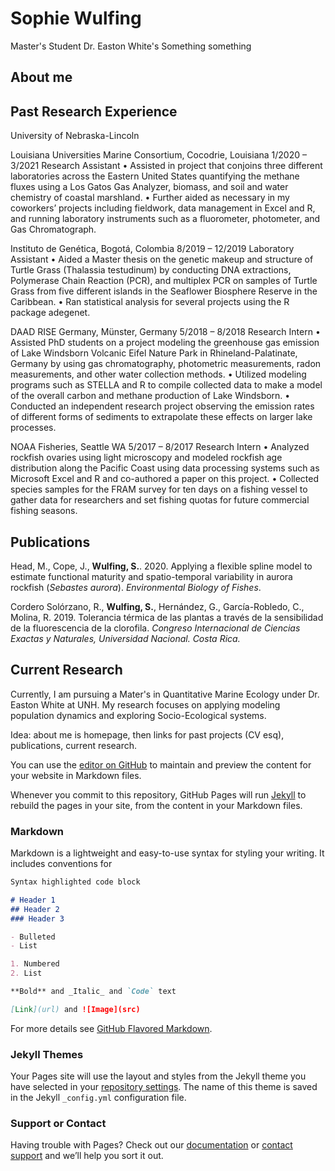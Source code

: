 # Sophie Wulfing
Master's Student
Dr. Easton White's Something something

## About me

## Past Research Experience
University of Nebraska-Lincoln

Louisiana Universities Marine Consortium, Cocodrie, Louisiana	1/2020 – 3/2021
Research Assistant
•	Assisted in project that conjoins three different laboratories across the Eastern United States quantifying the methane fluxes using a Los Gatos Gas Analyzer, biomass, and soil and water chemistry of coastal marshland.
•	Further aided as necessary in my coworkers’ projects including fieldwork, data management in Excel and R, and running laboratory instruments such as a fluorometer, photometer, and Gas Chromatograph.

Instituto de Genética, Bogotá, Colombia	8/2019 – 12/2019
Laboratory Assistant
•	Aided a Master thesis on the genetic makeup and structure of Turtle Grass (Thalassia testudinum) by conducting DNA extractions, Polymerase Chain Reaction (PCR), and multiplex PCR on samples of Turtle Grass from five different islands in the Seaflower Biosphere Reserve in the Caribbean.
•	Ran statistical analysis for several projects using the R package adegenet.

DAAD RISE Germany, Münster, Germany	5/2018 – 8/2018
Research Intern
•	Assisted PhD students on a project modeling the greenhouse gas emission of Lake Windsborn Volcanic Eifel Nature Park in Rhineland-Palatinate, Germany by using gas chromatography, photometric measurements, radon measurements, and other water collection methods. 
•	Utilized modeling programs such as STELLA and R to compile collected data to make a model of the overall carbon and methane production of Lake Windsborn.
•	Conducted an independent research project observing the emission rates of different forms of sediments to extrapolate these effects on larger lake processes.

NOAA Fisheries, Seattle WA	5/2017 – 8/2017
Research Intern
•	Analyzed rockfish ovaries using light microscopy and modeled rockfish age distribution along the Pacific Coast using data processing systems such as Microsoft Excel and R and co-authored a paper on this project.
•	Collected species samples for the FRAM survey for ten days on a fishing vessel to gather data for researchers and set fishing quotas for future commercial fishing seasons.

## Publications
Head, M., Cope, J., **Wulfing, S.**. 2020. Applying a flexible spline model to estimate functional maturity 
and spatio-temporal variability in aurora rockfish (_Sebastes aurora_). _Environmental Biology of Fishes_.

Cordero Solórzano, R., **Wulfing, S.**, Hernández, G., García-Robledo, C., Molina, R. 2019. Tolerancia 
térmica de las plantas a través de la sensibilidad de la fluorescencia de la clorofila. _Congreso 
Internacional de Ciencias Exactas y Naturales, Universidad Nacional. Costa Rica._

## Current Research
Currently, I am pursuing a Mater's in Quantitative Marine Ecology under Dr. Easton White at UNH. My research focuses on applying modeling population dynamics and exploring Socio-Ecological systems. 






Idea: about me is homepage, then links for past projects (CV esq), publications, current research.

You can use the [editor on GitHub](https://github.com/swulfing/swulfing.github.io/edit/main/index.md) to maintain and preview the content for your website in Markdown files.

Whenever you commit to this repository, GitHub Pages will run [Jekyll](https://jekyllrb.com/) to rebuild the pages in your site, from the content in your Markdown files.

### Markdown

Markdown is a lightweight and easy-to-use syntax for styling your writing. It includes conventions for

```markdown
Syntax highlighted code block

# Header 1
## Header 2
### Header 3

- Bulleted
- List

1. Numbered
2. List

**Bold** and _Italic_ and `Code` text

[Link](url) and ![Image](src)
```

For more details see [GitHub Flavored Markdown](https://guides.github.com/features/mastering-markdown/).

### Jekyll Themes

Your Pages site will use the layout and styles from the Jekyll theme you have selected in your [repository settings](https://github.com/swulfing/swulfing.github.io/settings/pages). The name of this theme is saved in the Jekyll `_config.yml` configuration file.

### Support or Contact

Having trouble with Pages? Check out our [documentation](https://docs.github.com/categories/github-pages-basics/) or [contact support](https://support.github.com/contact) and we’ll help you sort it out.
